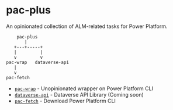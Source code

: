# pac-plus

An opinionated collection of ALM-related tasks for Power Platform.

```
    pac-plus
       |
   +---+-----+
   |         |
   v         v
pac-wrap   dataverse-api
   |
   v
pac-fetch
```

- [`pac-wrap`](https://github.com/melody-universe/pac-wrap) - Unopinionated wrapper on Power Platform CLI
- [`dataverse-api`](https://github.com/microsoft/dataverse-api) - Dataverse API Library (Coming soon)
- [`pac-fetch`](https://github.com/melody-universe/pac-fetch) - Download Power Platform CLI

